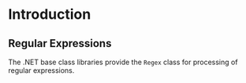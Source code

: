 # Introduction

## Regular Expressions

The .NET base class libraries provide the `Regex` class for processing of regular expressions.
